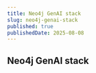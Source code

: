 ```yaml
---
title: Neo4j GenAI stack
slug: neo4j-genai-stack
published: true
publishedDate: 2025-08-08
---
```


## Neo4j GenAI stack
